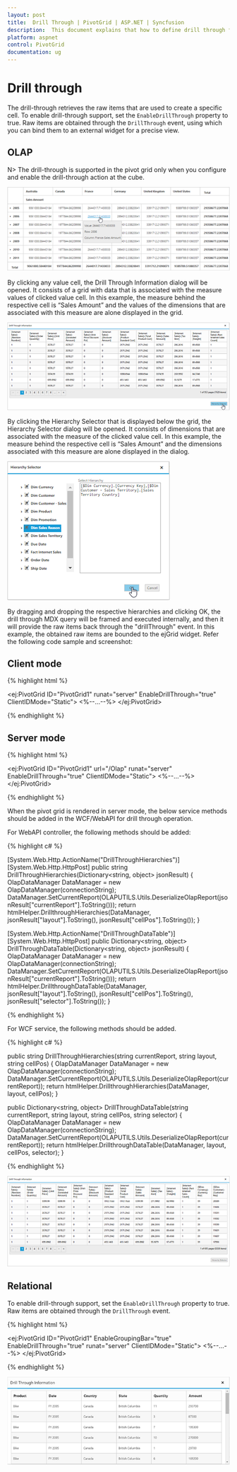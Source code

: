 ```yaml
---
layout: post
title:  Drill Through | PivotGrid | ASP.NET | Syncfusion
description:  This document explains that how to define drill through feature with respective to the modes in ASP.NET PivotGrid control
platform: aspnet
control: PivotGrid
documentation: ug
---
```


# Drill through

The drill-through retrieves the raw items that are used to create a specific cell. To enable drill-through support, set the `EnableDrillThrough` property to true. Raw items are obtained through the `DrillThrough` event, using which you can bind them to an external widget for a precise view.

## OLAP

N> The drill-through is supported in the pivot grid only when you configure and enable the drill-through action at the cube.

![Drill through support in ASP NET pivot grid control](DrillThrough_images/pivotgrid.png)

By clicking any value cell, the Drill Through Information dialog will be opened. It consists of a grid with data that is associated with the measure values of clicked value cell. In this example, the measure behind the respective cell is “Sales Amount” and the values of the dimensions that are associated with this measure are alone displayed in the grid.

![Drill through data in ASP NET pivot grid control](DrillThrough_images/DrillThroughData.png)

By clicking the Hierarchy Selector that is displayed below the grid, the Hierarchy Selector dialog will be opened. It consists of dimensions that are associated with the measure of the clicked value cell. In this example, the measure behind the respective cell is “Sales Amount” and the dimensions associated with this measure are alone displayed in the dialog.

![Hierarchy selector in ASP NET pivot grid control](DrillThrough_images/hierarchy_selector.png)

By dragging and dropping the respective hierarchies and clicking OK, the drill through MDX query will be framed and executed internally, and then it will provide the raw items back through the "drillThrough" event. In this example, the obtained raw items are bounded to the ejGrid widget. Refer the following code sample and screenshot:

## Client mode

{% highlight html %}

<ej:PivotGrid ID="PivotGrid1" runat="server" EnableDrillThrough="true" ClientIDMode="Static">
    <%--...--%>
    <ClientSideEvents DrillThrough="drilledData" />
</ej:PivotGrid>

<script type="text/javascript">
    function drilledData(args) {
        $(".e-dialog, .e-clientDialog, .e-tableDlg").remove();
        gridData = JSON.parse(args.data);
        var dialogContent = ej.buildTag("div#" + this._id + "_tableDlg.e-tableDlg", $("<div id=\"Grid1\"></div>"))[0].outerHTML;
        var dialogFooter = ej.buildTag("div", ej.buildTag("button#btnOK.e-dialogBtnOK", "Hierarchy Selector")[0].outerHTML, { "float": "right", "margin": "-5px 0 6px" })[0].outerHTML
        ejDialog = ej.buildTag("div#clientDialog.e-clientDialog", dialogContent + dialogFooter, { "opacity": "1" }).attr("title", "Drill Through Information")[0].outerHTML;
        $(ejDialog).appendTo("#" + this._id);
        $("#btnOK").ejButton().css({ margin: "30px 0 20px 0" });
        $("#Grid1").ejGrid({
            dataSource: gridData,
            allowPaging: true,
            allowTextWrap: true,
            pageSettings: { pageSize: 8 }
        });
        this.element.find(".e-clientDialog").ejDialog({ width: "70%", content: "#" + this._id, enableResize: false, close: ej.proxy(ej.Pivot.closePreventPanel, this) });
        var pivotGrid = $("#" + this._id).data("ejPivotGrid");
        $("#btnOK").click(function () {
            ej.Pivot.openHierarchySelector(pivotGrid);
        });
    }
</script>

{% endhighlight %}

## Server mode

{% highlight html %}

<ej:PivotGrid ID="PivotGrid1" url="/Olap" runat="server" EnableDrillThrough="true" ClientIDMode="Static">
    <%--...--%>
    <ClientSideEvents DrillThrough="drilledData" />
</ej:PivotGrid>

<script type="text/javascript">
    function drilledData(args) {
        $(".e-dialog, .e-clientDialog, .e-tableDlg").remove();
        gridData = ej.isNullOrUndefined(args.data.d) ? JSON.parse(args.data.DrillDataTable) : JSON.parse(args.data.d[1].Value);
        var dialogContent = ej.buildTag("div#" + this._id + "_tableDlg.e-tableDlg", $("<div id=\"Grid1\"></div>"))[0].outerHTML;
        var dialogFooter = ej.buildTag("div", ej.buildTag("button#btnOK.e-dialogBtnOK", "Hierarchy Selector")[0].outerHTML, { "float": "right", "margin": "-5px 0 6px" })[0].outerHTML
        ejDialog = ej.buildTag("div#clientDialog.e-clientDialog", dialogContent + dialogFooter, { "opacity": "1" }).attr("title", "Drill Through Information")[0].outerHTML;
        $(ejDialog).appendTo("#" + this._id);
        $("#btnOK").ejButton().css({ margin: "30px 0 20px 0" });
        $("#Grid1").ejGrid({
            dataSource: gridData,
            allowPaging: true,
            allowTextWrap: true,
            pageSettings: { pageSize: 8 }
        });
        this.element.find(".e-clientDialog").ejDialog({ width: "70%", content: "#" + this._id, enableResize: false, close: ej.proxy(ej.Pivot.closePreventPanel, this) });
        var pivotGrid = this;
        $("#btnOK").click(function () {
            $(".e-dialog, .e-clientDialog, .e-tableDlg").remove();
            if (pivotGrid.model.operationalMode == ej.PivotGrid.OperationalMode.ServerMode) {
                pivotGrid._waitingPopup.show()
                pivotGrid.doAjaxPost("POST", pivotGrid.model.url + "/" + pivotGrid.model.serviceMethodSettings.drillThroughHierarchies, JSON.stringify({ "currentReport": JSON.parse(pivotGrid.getOlapReport()).Report, "layout": pivotGrid.model.layout, "cellPos": "", "customObject": JSON.stringify(pivotGrid.model.customObject) }), function (args) {
                    ej.Pivot.openHierarchySelector(pivotGrid, args);
                })
            }
        });
    }
</script>

{% endhighlight %}

When the pivot grid is rendered in server mode, the below service methods should be added in the WCF/WebAPI for drill through operation.

For WebAPI controller, the following methods should be added:

{% highlight c# %}

[System.Web.Http.ActionName("DrillThroughHierarchies")]
[System.Web.Http.HttpPost]
public string DrillThroughHierarchies(Dictionary<string, object> jsonResult)
{
    OlapDataManager DataManager = new OlapDataManager(connectionString);
    DataManager.SetCurrentReport(OLAPUTILS.Utils.DeserializeOlapReport(jsonResult["currentReport"].ToString()));
    return htmlHelper.DrillthroughHierarchies(DataManager, jsonResult["layout"].ToString(), jsonResult["cellPos"].ToString());
}

[System.Web.Http.ActionName("DrillThroughDataTable")]
[System.Web.Http.HttpPost]
public Dictionary<string, object> DrillThroughDataTable(Dictionary<string, object> jsonResult)
{
    OlapDataManager DataManager = new OlapDataManager(connectionString);
    DataManager.SetCurrentReport(OLAPUTILS.Utils.DeserializeOlapReport(jsonResult["currentReport"].ToString()));
    return htmlHelper.DrillthroughDataTable(DataManager, jsonResult["layout"].ToString(), jsonResult["cellPos"].ToString(), jsonResult["selector"].ToString());
}

{% endhighlight %}

For WCF service, the following methods should be added.

{% highlight c# %}

public string DrillThroughHierarchies(string currentReport, string layout, string cellPos)
{
    OlapDataManager DataManager = new OlapDataManager(connectionString);
    DataManager.SetCurrentReport(OLAPUTILS.Utils.DeserializeOlapReport(currentReport));
    return htmlHelper.DrillthroughHierarchies(DataManager, layout, cellPos);
}

public Dictionary<string, object> DrillThroughDataTable(string currentReport, string layout, string cellPos, string selector)
{
    OlapDataManager DataManager = new OlapDataManager(connectionString);
    DataManager.SetCurrentReport(OLAPUTILS.Utils.DeserializeOlapReport(currentReport));
    return htmlHelper.DrillthroughDataTable(DataManager, layout, cellPos, selector);
}

{% endhighlight %}


![Drill through data in ASP NET pivot grid OLAP server mode](DrillThrough_images/drill_data.png)

## Relational

To enable drill-through support, set the `EnableDrillThrough` property to true. Raw items are obtained through the `DrillThrough` event.

{% highlight html %}

<ej:PivotGrid ID="PivotGrid1" EnableGroupingBar="true" EnableDrillThrough="true" runat="server" ClientIDMode="Static">
    <%--...--%>
   <ClientSideEvents Load="onLoad" DrillThrough="drillData" />
</ej:PivotGrid>

<script type="text/javascript">
    function onLoad(args) {
        this.model.analysisMode = "pivot";
    }

    function drillData(args) {
    gridData = args.selectedData;
    var dialogContent = ej.buildTag("div#Grid", { })[0].outerHTML;
    ejDialog = ej.buildTag("div#clientDialog.e-clientDialog", dialogContent, { "opacity": "1" }).attr("title", "Drill Through Information")[0].outerHTML;
    $(ejDialog).appendTo("#" + this._id);
    this.element.find(".e-clientDialog").ejDialog({ width: "auto", height: "300px", content: "#" + this._id, enableResize: false, close: ej.proxy(ej.Pivot.closePreventPanel, this) });

    $("#Grid").ejGrid({
        dataSource: gridData,
        allowScrolling: true,
        scrollSettings: { width: "85%" },
        allowPaging: true,
        allowResizing: true,
        allowResizeToFit: true,
        pageSettings: {pageSize: 8}
    });
}
</script>

{% endhighlight %}

![Drill through data in ASP NET pivot grid relational mode](DrillThrough_images/DrillThroughRelational.png)